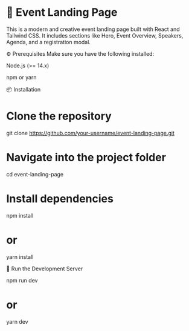 # 🚀 Event Landing Page

This is a modern and creative event landing page built with React and Tailwind CSS. It includes sections like Hero, Event Overview, Speakers, Agenda, and a registration modal.

⚙️ Prerequisites
Make sure you have the following installed:

Node.js (>= 14.x)

npm or yarn

📦 Installation

# Clone the repository
git clone https://github.com/your-username/event-landing-page.git

# Navigate into the project folder
cd event-landing-page

# Install dependencies
npm install
# or
yarn install

🧪 Run the Development Server

npm run dev
# or
yarn dev

